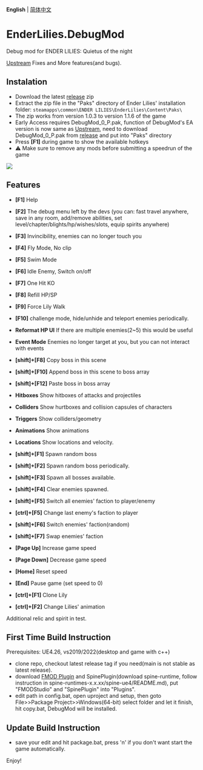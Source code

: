 **English** | [简体中文](README_CN.md)
# EnderLilies.DebugMod
Debug mod for ENDER LILIES: Quietus of the night

[Upstream](https://github.com/Trexounay/EnderLilies.DebugMod) Fixes and More features(and bugs).
## Instalation
 - Download the latest [release](https://github.com/EnderLiliesFans5040/EnderLilies-Debug-Mod/releases/latest) zip
 - Extract the zip file in the "Paks" directory of Ender Lilies' installation folder:
 `steamapps\common\ENDER LILIES\EnderLilies\Content\Paks\`
 - The zip works from version 1.0.3 to version 1.1.6 of the game
 - Early Access requires DebugMod_0_P.pak, function of DebugMod's EA version is now same as [Upstream](https://github.com/Trexounay/EnderLilies.DebugMod), need to download DebugMod_0_P.pak from [release](https://github.com/EnderLiliesFans5040/EnderLilies-Debug-Mod/releases/latest) and put into "Paks" directory
 - Press **[F1]** during game to show the available hotkeys
 - :warning:  Make sure to remove any mods before submitting a speedrun of the game

![](https://i.imgur.com/cVu3sxn.jpg)

## Features
 - **[F1]** Help
 - **[F2]** The debug menu left by the devs (you can: fast travel anywhere, save in any room, add/remove abilities, set level/chapter/blights/hp/wishes/slots, equip spirits anywhere)
 - **[F3]** Invincibility, enemies can no longer touch you
 - **[F4]** Fly Mode, No clip
 - **[F5]** Swim Mode
 - **[F6]** Idle Enemy, Switch on/off
 - **[F7]** One Hit KO
 - **[F8]** Refill HP/SP
 - **[F9]** Force Lily Walk
 - **[F10]** challenge mode, hide/unhide and teleport enemies periodically.
 - **Reformat HP UI** If there are multiple enemies(2~5) this would be useful
 - **Event Mode** Enemies no longer target at you, but you can not interact with events
 - **[shift]+[F8]** Copy boss in this scene
 - **[shift]+[F10]** Append boss in this scene to boss array 
 - **[shift]+[F12]** Paste boss in boss array

 - **Hitboxes** Show hitboxes of attacks and projectiles
 - **Colliders** Show hurtboxes and collision capsules of characters
 - **Triggers** Show colliders/geometry
 - **Animations** Show animations
 - **Locations** Show locations and velocity.
 - **[shift]+[F1]** Spawn random boss
 - **[shift]+[F2]** Spawn random boss periodically.
 - **[shift]+[F3]** Spawn all bosses available.
 - **[shift]+[F4]** Clear enemies spawned.
 - **[shift]+[F5]** Switch all enemies' faction to player/enemy
 - **[ctrl]+[F5]** Change last enemy's faction to player
 - **[shift]+[F6]** Switch enemies' faction(random)
 - **[shift]+[F7]** Swap enemies' faction
 
- **[Page Up]** Increase game speed
- **[Page Down]** Decrease game speed
- **[Home]** Reset speed
- **[End]** Pause game (set speed to 0)

- **[ctrl]+[F1]** Clone Lily
- **[ctrl]+[F2]** Change Lilies' animation

Additional relic and spirit in test.

## First Time Build Instruction
Prerequisites: UE4.26, vs2019/2022(desktop and game with c++)
- clone repo, checkout latest release tag if you need(main is not stable as latest release).
- download [FMOD Plugin](https://www.fmod.com/download#fmodforunreal) and SpinePlugin(download spine-runtime, follow instruction in spine-runtimes-x.x.xx/spine-ue4/README.md), put "FMODStudio" and "SpinePlugin" into "Plugins".
- edit path in config.bat, open uproject and setup, then goto File>>Package Project>>Windows(64-bit) select folder and let it finish, hit copy.bat, DebugMod will be installed.

## Update Build Instruction
- save your edit and hit package.bat, press 'n' if you don't want start the game automatically.

Enjoy!
